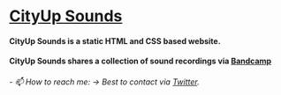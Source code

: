 # [CityUp Sounds][https://cityupsounds.github.io/online/]


#### CityUp Sounds is a static HTML and CSS based website.
#### CityUp Sounds shares a collection of sound recordings via [Bandcamp]


###### - 📫 How to reach me:          -> Best to contact via [Twitter].




<!--display some text [link text itself].-->

[https://cityupsounds.github.io/online/]: https://cityupsounds.github.io/online/
[Twitter]:https://twitter.com/cityupsounds
[Bandcamp]:cityupsounds.bandcamp.com
